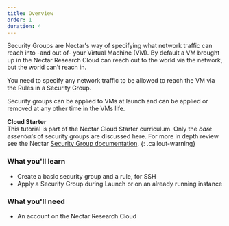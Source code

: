 ```yaml
---
title: Overview
order: 1
duration: 4
---
```


Security Groups are Nectar's way of specifying what network traffic can reach into -and out of- your Virtual Machine (VM). By default a VM brought up in the Nectar Research Cloud can reach out to the world via the network, but the world can’t reach in.

You need to specify any network traffic to be allowed to reach the VM via the Rules in a Security Group.

Security groups can be applied to VMs at launch and can be applied or removed at any other time in the VMs life. 

**Cloud Starter**<br/>This tutorial is part of the Nectar Cloud Starter curriculum. Only the *bare essentials* of security groups are discussed here. For more in depth review see the Nectar [Security Group documentation](https://support.ehelp.edu.au/support/solutions/articles/6000055387).
{: .callout-warning}

### What you'll learn

- Create a basic security group and a rule, for SSH
- Apply a Security Group during Launch or on an already running instance

### What you'll need

- An account on the Nectar Research Cloud
